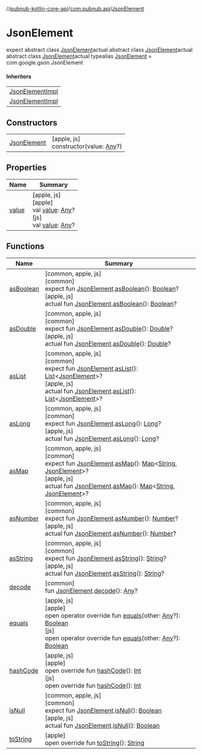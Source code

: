 //[pubnub-kotlin-core-api](../../../index.md)/[com.pubnub.api](../index.md)/[JsonElement](index.md)

# JsonElement

expect abstract class [JsonElement](index.md)actual abstract class [JsonElement](index.md)actual abstract class [JsonElement](index.md)actual typealias [JsonElement](index.md) = com.google.gson.JsonElement

#### Inheritors

| |
|---|
| [JsonElementImpl](../[apple]-json-element-impl/index.md) |
| [JsonElementImpl](../[js]-json-element-impl/index.md) |

## Constructors

| | |
|---|---|
| [JsonElement](-json-element.md) | [apple, js]<br>constructor(value: [Any](https://kotlinlang.org/api/latest/jvm/stdlib/kotlin-stdlib/kotlin/-any/index.html)?) |

## Properties

| Name | Summary |
|---|---|
| [value](../../../../../pubnub-kotlin/pubnub-kotlin-core-api/pubnub-kotlin-core-api/com.pubnub.api/-json-element/[js]value.md) | [apple, js]<br>[apple]<br>val [value]([apple]value.md): [Any](https://kotlinlang.org/api/latest/jvm/stdlib/kotlin-stdlib/kotlin/-any/index.html)?<br>[js]<br>val [value]([js]value.md): [Any](https://kotlinlang.org/api/latest/jvm/stdlib/kotlin-stdlib/kotlin/-any/index.html)? |

## Functions

| Name | Summary |
|---|---|
| [asBoolean](../as-boolean.md) | [common, apple, js]<br>[common]<br>expect fun [JsonElement](index.md).[asBoolean](../as-boolean.md)(): [Boolean](https://kotlinlang.org/api/latest/jvm/stdlib/kotlin-stdlib/kotlin/-boolean/index.html)?<br>[apple, js]<br>actual fun [JsonElement](index.md).[asBoolean](../as-boolean.md)(): [Boolean](https://kotlinlang.org/api/latest/jvm/stdlib/kotlin-stdlib/kotlin/-boolean/index.html)? |
| [asDouble](../as-double.md) | [common, apple, js]<br>[common]<br>expect fun [JsonElement](index.md).[asDouble](../as-double.md)(): [Double](https://kotlinlang.org/api/latest/jvm/stdlib/kotlin-stdlib/kotlin/-double/index.html)?<br>[apple, js]<br>actual fun [JsonElement](index.md).[asDouble](../as-double.md)(): [Double](https://kotlinlang.org/api/latest/jvm/stdlib/kotlin-stdlib/kotlin/-double/index.html)? |
| [asList](../as-list.md) | [common, apple, js]<br>[common]<br>expect fun [JsonElement](index.md).[asList](../as-list.md)(): [List](https://kotlinlang.org/api/latest/jvm/stdlib/kotlin-stdlib/kotlin.collections/-list/index.html)&lt;[JsonElement](index.md)&gt;?<br>[apple, js]<br>actual fun [JsonElement](index.md).[asList](../as-list.md)(): [List](https://kotlinlang.org/api/latest/jvm/stdlib/kotlin-stdlib/kotlin.collections/-list/index.html)&lt;[JsonElement](index.md)&gt;? |
| [asLong](../as-long.md) | [common, apple, js]<br>[common]<br>expect fun [JsonElement](index.md).[asLong](../as-long.md)(): [Long](https://kotlinlang.org/api/latest/jvm/stdlib/kotlin-stdlib/kotlin/-long/index.html)?<br>[apple, js]<br>actual fun [JsonElement](index.md).[asLong](../as-long.md)(): [Long](https://kotlinlang.org/api/latest/jvm/stdlib/kotlin-stdlib/kotlin/-long/index.html)? |
| [asMap](../as-map.md) | [common, apple, js]<br>[common]<br>expect fun [JsonElement](index.md).[asMap](../as-map.md)(): [Map](https://kotlinlang.org/api/latest/jvm/stdlib/kotlin-stdlib/kotlin.collections/-map/index.html)&lt;[String](https://kotlinlang.org/api/latest/jvm/stdlib/kotlin-stdlib/kotlin/-string/index.html), [JsonElement](index.md)&gt;?<br>[apple, js]<br>actual fun [JsonElement](index.md).[asMap](../as-map.md)(): [Map](https://kotlinlang.org/api/latest/jvm/stdlib/kotlin-stdlib/kotlin.collections/-map/index.html)&lt;[String](https://kotlinlang.org/api/latest/jvm/stdlib/kotlin-stdlib/kotlin/-string/index.html), [JsonElement](index.md)&gt;? |
| [asNumber](../as-number.md) | [common, apple, js]<br>[common]<br>expect fun [JsonElement](index.md).[asNumber](../as-number.md)(): [Number](https://kotlinlang.org/api/latest/jvm/stdlib/kotlin-stdlib/kotlin/-number/index.html)?<br>[apple, js]<br>actual fun [JsonElement](index.md).[asNumber](../as-number.md)(): [Number](https://kotlinlang.org/api/latest/jvm/stdlib/kotlin-stdlib/kotlin/-number/index.html)? |
| [asString](../as-string.md) | [common, apple, js]<br>[common]<br>expect fun [JsonElement](index.md).[asString](../as-string.md)(): [String](https://kotlinlang.org/api/latest/jvm/stdlib/kotlin-stdlib/kotlin/-string/index.html)?<br>[apple, js]<br>actual fun [JsonElement](index.md).[asString](../as-string.md)(): [String](https://kotlinlang.org/api/latest/jvm/stdlib/kotlin-stdlib/kotlin/-string/index.html)? |
| [decode](../decode.md) | [common]<br>fun [JsonElement](index.md).[decode](../decode.md)(): [Any](https://kotlinlang.org/api/latest/jvm/stdlib/kotlin-stdlib/kotlin/-any/index.html)? |
| [equals](../../../../../pubnub-kotlin/pubnub-kotlin-core-api/pubnub-kotlin-core-api/com.pubnub.api/-json-element/[js]equals.md) | [apple, js]<br>[apple]<br>open operator override fun [equals]([apple]equals.md)(other: [Any](https://kotlinlang.org/api/latest/jvm/stdlib/kotlin-stdlib/kotlin/-any/index.html)?): [Boolean](https://kotlinlang.org/api/latest/jvm/stdlib/kotlin-stdlib/kotlin/-boolean/index.html)<br>[js]<br>open operator override fun [equals]([js]equals.md)(other: [Any](https://kotlinlang.org/api/latest/jvm/stdlib/kotlin-stdlib/kotlin/-any/index.html)?): [Boolean](https://kotlinlang.org/api/latest/jvm/stdlib/kotlin-stdlib/kotlin/-boolean/index.html) |
| [hashCode](../../../../../pubnub-kotlin/pubnub-kotlin-core-api/pubnub-kotlin-core-api/com.pubnub.api/-json-element/[js]hash-code.md) | [apple, js]<br>[apple]<br>open override fun [hashCode]([apple]hash-code.md)(): [Int](https://kotlinlang.org/api/latest/jvm/stdlib/kotlin-stdlib/kotlin/-int/index.html)<br>[js]<br>open override fun [hashCode]([js]hash-code.md)(): [Int](https://kotlinlang.org/api/latest/jvm/stdlib/kotlin-stdlib/kotlin/-int/index.html) |
| [isNull](../is-null.md) | [common, apple, js]<br>[common]<br>expect fun [JsonElement](index.md).[isNull](../is-null.md)(): [Boolean](https://kotlinlang.org/api/latest/jvm/stdlib/kotlin-stdlib/kotlin/-boolean/index.html)<br>[apple, js]<br>actual fun [JsonElement](index.md).[isNull](../is-null.md)(): [Boolean](https://kotlinlang.org/api/latest/jvm/stdlib/kotlin-stdlib/kotlin/-boolean/index.html) |
| [toString](to-string.md) | [apple]<br>open override fun [toString](to-string.md)(): [String](https://kotlinlang.org/api/latest/jvm/stdlib/kotlin-stdlib/kotlin/-string/index.html) |
